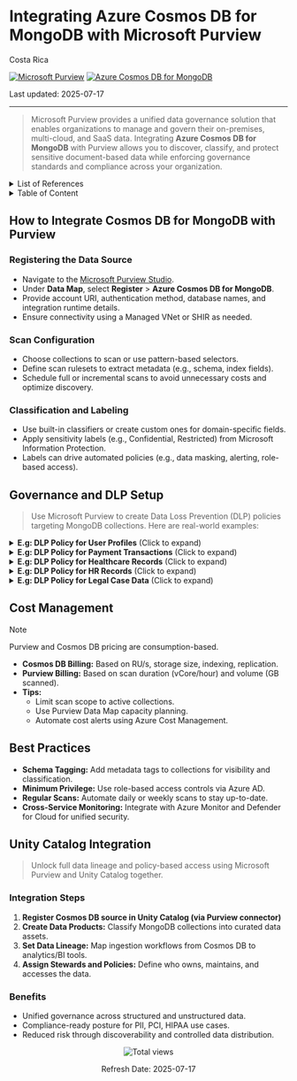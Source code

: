 # Integrating Azure Cosmos DB for MongoDB with Microsoft Purview

Costa Rica

[![Microsoft Purview](https://img.shields.io/badge/Microsoft-Purview-blue)](https://learn.microsoft.com/en-us/azure/purview/) [![Azure Cosmos DB for MongoDB](https://img.shields.io/badge/Azure-Cosmos%20DB%20for%20MongoDB-blue)](https://learn.microsoft.com/en-us/azure/cosmos-db/mongodb/)

Last updated: 2025-07-17

---

> Microsoft Purview provides a unified data governance solution that enables organizations to manage and govern their on-premises, multi-cloud, and SaaS data. Integrating **Azure Cosmos DB for MongoDB** with Purview allows you to discover, classify, and protect sensitive document-based data while enforcing governance standards and compliance across your organization.

<details>
<summary>List of References</summary>

- [Microsoft Purview Documentation](https://learn.microsoft.com/en-us/azure/purview/)
- [Azure Cosmos DB for MongoDB Documentation](https://learn.microsoft.com/en-us/azure/cosmos-db/mongodb/)
- [Azure Pricing Calculator](https://azure.microsoft.com/en-us/pricing/calculator/)

</details>

<details>
<summary>Table of Content</summary>

- [How to Integrate Cosmos DB for MongoDB with Purview](#how-to-integrate-cosmos-db-for-mongodb-with-purview)
  - [Registering the Data Source](#registering-the-data-source)
  - [Scan Configuration](#scan-configuration)
  - [Classification and Labeling](#classification-and-labeling)
- [Governance and DLP Setup](#governance-and-dlp-setup)
- [Cost Management](#cost-management)
- [Best Practices](#best-practices)
- [Unity Catalog Integration](#unity-catalog-integration)

</details>

## How to Integrate Cosmos DB for MongoDB with Purview

### Registering the Data Source

- Navigate to the [Microsoft Purview Studio](https://web.purview.azure.com/).
- Under **Data Map**, select **Register** > **Azure Cosmos DB for MongoDB**.
- Provide account URI, authentication method, database names, and integration runtime details.
- Ensure connectivity using a Managed VNet or SHIR as needed.

### Scan Configuration

- Choose collections to scan or use pattern-based selectors.
- Define scan rulesets to extract metadata (e.g., schema, index fields).
- Schedule full or incremental scans to avoid unnecessary costs and optimize discovery.

### Classification and Labeling

- Use built-in classifiers or create custom ones for domain-specific fields.
- Apply sensitivity labels (e.g., Confidential, Restricted) from Microsoft Information Protection.
- Labels can drive automated policies (e.g., data masking, alerting, role-based access).

## Governance and DLP Setup

> Use Microsoft Purview to create Data Loss Prevention (DLP) policies targeting MongoDB collections. Here are real-world examples:

<details>
<summary><b>E.g: DLP Policy for User Profiles</b> (Click to expand)</summary>

> Protect customer and employee profile data stored in `user_data`, `accounts`, `profiles` collections.

**Steps:**

1. **Define a DLP Policy:** Target collections with sensitive document schemas.
2. **Set Detection Parameters:** Trigger on PII, credentials, and contact information fields.
3. **Policy Actions:**  
   - Log access to sensitive fields.  
   - Block copy/export operations for untrusted entities.
4. **Monitor Activity:** Use built-in auditing to review scan and access logs.

</details>

<details>
<summary><b>E.g: DLP Policy for Payment Transactions</b> (Click to expand)</summary>

> Safeguard financial data in `payments`, `invoices`, `billing_records`.

**Steps:**

1. **Define Policy Scope:** Look for fields like `credit_card`, `billing_address`, and `transaction_id`.
2. **Detection:** Use built-in financial data classifiers.
3. **Policy Actions:**  
   - Encrypt fields before serving to external users.  
   - Generate alerts for more than 100 financial records queried in under 1 minute.
4. **Audit:** Track query logs through Azure Monitor integration.

</details>

<details>
<summary><b>E.g: DLP Policy for Healthcare Records</b> (Click to expand)</summary>

> Protect personal health information (PHI) within `patients`, `treatment_history`, and `medications`.

**Steps:**

1. **Policy Creation:** Include diagnosis codes and treatment plans.
2. **PHI Detection:** Use custom tags like `diagnosis`, `symptoms`, `prescription_id`.
3. **Actions:**  
   - Mask fields for users not in the HealthPractitioner group.  
   - Block export to unsupported formats.
4. **Logs:** Enable alerting on access by country or device-type anomalies.

</details>

<details>
<summary><b>E.g: DLP Policy for HR Records</b> (Click to expand)</summary>

> Secure data in `hr`, `payroll`, and `performance_reviews` collections.

**Steps:**

1. **Scope:** Apply to fields like `salary`, `review_score`, `benefit_plan`.
2. **Detection:** Match on numerical ranges and string pattern validation (e.g., ID formats).
3. **Actions:**  
   - Restrict access to HR-only security groups.  
   - Redact data for cross-departmental queries.
4. **Monitoring:** Report monthly activity summaries to HR audit teams.

</details>

<details>
<summary><b>E.g: DLP Policy for Legal Case Data</b> (Click to expand)</summary>

> Protect sensitive legal content in `case_files`, `legal_memos`, and `contracts`.

**Steps:**

1. **Classifier Setup:** Identify documents referencing legal codes, client names, settlement terms.
2. **Actions:**  
   - Encrypt entire documents upon detection.  
   - Flag and quarantine documents shared externally.
3. **Compliance Logging:** Store evidence trails in Purview for 7 years.

</details>

## Cost Management

> [!NOTE]  
> Purview and Cosmos DB pricing are consumption-based.

- **Cosmos DB Billing:** Based on RU/s, storage size, indexing, replication.
- **Purview Billing:** Based on scan duration (vCore/hour) and volume (GB scanned).
- **Tips:**
  - Limit scan scope to active collections.
  - Use Purview Data Map capacity planning.
  - Automate cost alerts using Azure Cost Management.

## Best Practices

- **Schema Tagging:** Add metadata tags to collections for visibility and classification.
- **Minimum Privilege:** Use role-based access controls via Azure AD.
- **Regular Scans:** Automate daily or weekly scans to stay up-to-date.
- **Cross-Service Monitoring:** Integrate with Azure Monitor and Defender for Cloud for unified security.

## Unity Catalog Integration

> Unlock full data lineage and policy-based access using Microsoft Purview and Unity Catalog together.

### Integration Steps

1. **Register Cosmos DB source in Unity Catalog (via Purview connector)**  
2. **Create Data Products:** Classify MongoDB collections into curated data assets.  
3. **Set Data Lineage:** Map ingestion workflows from Cosmos DB to analytics/BI tools.  
4. **Assign Stewards and Policies:** Define who owns, maintains, and accesses the data.

### Benefits

- Unified governance across structured and unstructured data.
- Compliance-ready posture for PII, PCI, HIPAA use cases.
- Reduced risk through discoverability and controlled data distribution.

<!-- START BADGE -->
<div align="center">
  <img src="https://img.shields.io/badge/Total%20views-1282-limegreen" alt="Total views">
  <p>Refresh Date: 2025-07-17</p>
</div>
<!-- END BADGE -->
